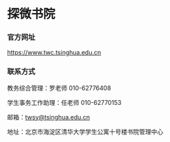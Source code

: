 # 探微书院

### 官方网址
<https://www.twc.tsinghua.edu.cn>

### 联系方式
教务综合管理：罗老师 010-62776408

学生事务工作助理：任老师 010-62770153

邮箱：twsy@tsinghua.edu.cn

地址：北京市海淀区清华大学学生公寓十号楼书院管理中心